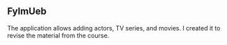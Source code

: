 ## FylmUeb

The application allows adding actors, TV series, and movies. I created it to revise the material from the course.
